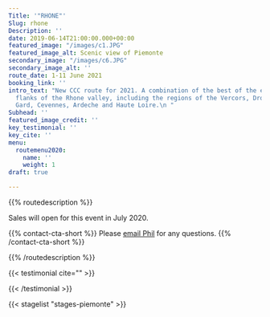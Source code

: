 ```yaml
---
Title: '"RHONE"'
Slug: rhone
Description: ''
date: 2019-06-14T21:00:00.000+00:00
featured_image: "/images/c1.JPG"
featured_image_alt: Scenic view of Piemonte
secondary_image: "/images/c6.JPG"
secondary_image_alt: ''
route_date: 1-11 June 2021
booking_link: ''
intro_text: "New CCC route for 2021. A combination of the best of the east and west
  flanks of the Rhone valley, including the regions of the Vercors, Drome, Vaucluse,
  Gard, Cevennes, Ardeche and Haute Loire.\n "
Subhead: ''
featured_image_credit: ''
key_testimonial: ''
key_cite: ''
menu:
  routemenu2020:
    name: ''
    weight: 1
draft: true

---
```

{{% routedescription %}}

Sales will open for this event in July 2020.

{{% contact-cta-short %}}
Please <a class="white dim" href="mailto:mailto:info@centcolschallenge.com">email Phil</a> for any questions.
{{% /contact-cta-short %}}

{{% /routedescription %}}

{{< testimonial cite="" >}}

{{< /testimonial >}}

{{< stagelist "stages-piemonte" >}}